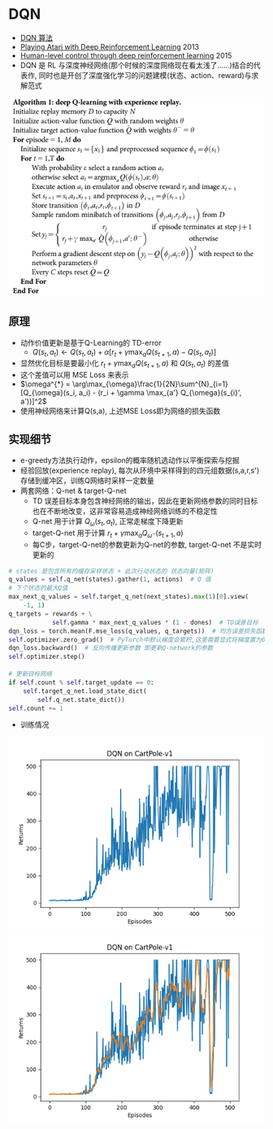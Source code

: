 # DQN

* [DQN 算法](https://hrl.boyuai.com/chapter/2/dqn%E7%AE%97%E6%B3%95)
* [Playing Atari with Deep Reinforcement Learning](https://www.cs.toronto.edu/~vmnih/docs/dqn.pdf) 2013
* [Human-level control through deep reinforcement learning](https://storage.googleapis.com/deepmind-media/dqn/DQNNaturePaper.pdf) 2015
* DQN 是 RL 与深度神经网络(那个时候的深度网络现在看太浅了……)结合的代表作, 同时也是开创了深度强化学习的问题建模(状态、action、reward)与求解范式

![DQN-algo](img/image.png)

## 原理
* 动作价值更新是基于Q-Learning的 TD-error
  * $Q(s_t, a_t) \leftarrow Q(s_t, a_t) + \alpha[r_t + \gamma \max_{a} Q(s_{t+1}, a) - Q(s_t, a_t)]$
* 显然优化目标是要最小化 $r_t + \gamma \max_{a} Q(s_{t+1}, a)$ 和 $Q(s_t, a_t)$ 的差值
* 这个差值可以用 MSE Loss 来表示
* $\omega^{*} = \arg\max_{\omega}\frac{1}{2N}\sum^{N}_{i=1}[Q_{\omega}(s_i, a_i) - (r_i + \gamma \max_{a'} Q_{\omega}(s_{i}', a'))]^2$
* 使用神经网络来计算Q(s,a), 上述MSE Loss即为网络的损失函数

## 实现细节
* e-greedy方法执行动作，epsilon的概率随机选动作以平衡探索与挖掘
* 经验回放(experience replay), 每次从环境中采样得到的四元组数据(s,a,r,s')存储到缓冲区，训练Q网络时采样一定数量
* 两套网络：Q-net & target-Q-net
  * TD 误差目标本身包含神经网络的输出，因此在更新网络参数的同时目标也在不断地改变，这非常容易造成神经网络训练的不稳定性
  * Q-net 用于计算 $Q_{\omega}(s_t, a_t)$, 正常走梯度下降更新
  * target-Q-net 用于计算 $r_t + \gamma \max_{a} Q_{\omega^-}(s_{t+1}, a)$
  * 每C步，target-Q-net的参数更新为Q-net的参数, target-Q-net 不是实时更新的
```python
# states 是包含所有的缓存采样状态 + 此次行动状态的 状态向量(矩阵)
q_values = self.q_net(states).gather(1, actions)  # Q 值
# 下个状态的最大Q值
max_next_q_values = self.target_q_net(next_states).max(1)[0].view(
    -1, 1)
q_targets = rewards + \
            self.gamma * max_next_q_values * (1 - dones)  # TD误差目标
dqn_loss = torch.mean(F.mse_loss(q_values, q_targets))  # 均方误差损失函数
self.optimizer.zero_grad()  # PyTorch中默认梯度会累积,这里需要显式将梯度置为0
dqn_loss.backward()  # 反向传播更新参数 即更新Q-network的参数
self.optimizer.step()

# 更新目标网络
if self.count % self.target_update == 0:
    self.target_q_net.load_state_dict(
        self.q_net.state_dict())
self.count += 1
```

* 训练情况

![dqn-value](dqn-value.png)
![dqn-value-moving-avg](dqn-value-moving-avg.png)
